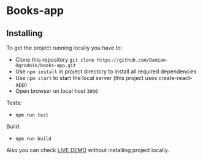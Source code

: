# Books-app

## Installing

To get the project running locally you have to:

- Clone this repository `git clone https://github.com/Damian-Ogrodnik/books-app.git`
- Use `npm install` in project directory to install all required dependencies
- Use `npm start` to start the local server (this project uses create-react-app)
- Open browser on local host `3000`

Tests:

- `npm run test`

Build:

- `npm run build`

Also you can check [LIVE DEMO](https://damian-ogrodnik.github.io/books-app/) without installing project locally.
